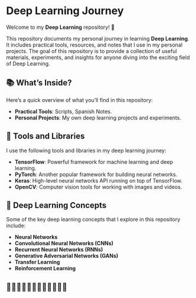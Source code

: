 # Deep Learning Journey

Welcome to my **Deep Learning** repository! 🐒

This repository documents my personal journey in learning **Deep Learning**. It includes practical tools, resources, and notes that I use in my personal projects. The goal of this repository is to provide a collection of useful materials, experiments, and insights for anyone diving into the exciting field of Deep Learning.

## 📚 What’s Inside?

Here’s a quick overview of what you’ll find in this repository:

- **Practical Tools**: Scripts, Spanish Notes.
- **Personal Projects**: My own deep learning projects and experiments.

## 🔧 Tools and Libraries

I use the following tools and libraries in my deep learning journey:

- **TensorFlow**: Powerful framework for machine learning and deep learning.
- **PyTorch**: Another popular framework for building neural networks.
- **Keras**: High-level neural networks API running on top of TensorFlow.
- **OpenCV**: Computer vision tools for working with images and videos.

## 🧠 Deep Learning Concepts

Some of the key deep learning concepts that I explore in this repository include:

- **Neural Networks**
- **Convolutional Neural Networks (CNNs)**
- **Recurrent Neural Networks (RNNs)**
- **Generative Adversarial Networks (GANs)**
- **Transfer Learning**
- **Reinforcement Learning**

## 🐒🍌🐒🍌🐒🍌🐒🍌🐒🍌🐒🍌

